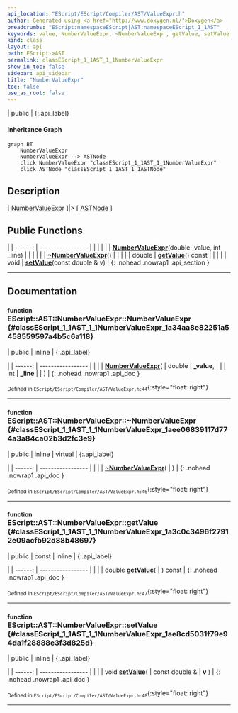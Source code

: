 ```yaml
---
api_location: "EScript/EScript/Compiler/AST/ValueExpr.h"
author: Generated using <a href="http://www.doxygen.nl/">Doxygen</a>
breadcrumbs: "EScript:namespaceEScript|AST:namespaceEScript_1_1AST"
keywords: value, NumberValueExpr, ~NumberValueExpr, getValue, setValue
kind: class
layout: api
path: EScript->AST
permalink: classEScript_1_1AST_1_1NumberValueExpr
show_in_toc: false
sidebar: api_sidebar
title: "NumberValueExpr"
toc: false
use_as_root: false
---
```


| public |
{:.api_label}

#### Inheritance Graph

```mermaid
graph BT
	NumberValueExpr
	NumberValueExpr --> ASTNode
	click NumberValueExpr "classEScript_1_1AST_1_1NumberValueExpr"
	click ASTNode "classEScript_1_1AST_1_1ASTNode"
```

## Description

[ [NumberValueExpr](classEScript_1_1AST_1_1NumberValueExpr) ]|> [ [ASTNode](classEScript_1_1AST_1_1ASTNode) ]



## Public Functions

|
| ------: | ----------------- |
|  | |
|  | **[NumberValueExpr](#classEScript_1_1AST_1_1NumberValueExpr_1a34aa8e82251a5458559597a4b5c6a118)**(double _value, int _line) |
|  | |
|  | **[~NumberValueExpr](#classEScript_1_1AST_1_1NumberValueExpr_1aee06839117d774a3a84ca02b3d2fc3e9)**() |
|  | |
| double | **[getValue](#classEScript_1_1AST_1_1NumberValueExpr_1a3c0c3496f27912e09acfb92d88b48697)**() const |
|  | |
| void | **[setValue](#classEScript_1_1AST_1_1NumberValueExpr_1ae8cd5031f79e94da1f28888e3f3d825d)**(const double & v) |
{: .nohead .nowrap1 .api_section }


-------------------------------------------------------------------

## Documentation

### <small>function</small><br/> EScript::AST::NumberValueExpr::NumberValueExpr {#classEScript_1_1AST_1_1NumberValueExpr_1a34aa8e82251a5458559597a4b5c6a118}

| public | inline |
{:.api_label}

|
| ------: | ----------------- |
|  |
|  **[NumberValueExpr](#classEScript_1_1AST_1_1NumberValueExpr_1a34aa8e82251a5458559597a4b5c6a118)**( | double | **_value**, |
| | int | **_line** |
|   ) |
{: .nohead .nowrap1 .api_doc }





<sub>Defined in `EScript/EScript/Compiler/AST/ValueExpr.h:44`</sub>{:style="float: right"}

-------------------------------------------------------------------

### <small>function</small><br/> EScript::AST::NumberValueExpr::~NumberValueExpr {#classEScript_1_1AST_1_1NumberValueExpr_1aee06839117d774a3a84ca02b3d2fc3e9}

| public | inline | virtual |
{:.api_label}

|
| ------: | ----------------- |
|  |
|  **[~NumberValueExpr](#classEScript_1_1AST_1_1NumberValueExpr_1aee06839117d774a3a84ca02b3d2fc3e9)**( |  ) |
{: .nohead .nowrap1 .api_doc }





<sub>Defined in `EScript/EScript/Compiler/AST/ValueExpr.h:46`</sub>{:style="float: right"}

-------------------------------------------------------------------

### <small>function</small><br/> EScript::AST::NumberValueExpr::getValue {#classEScript_1_1AST_1_1NumberValueExpr_1a3c0c3496f27912e09acfb92d88b48697}

| public | const | inline |
{:.api_label}

|
| ------: | ----------------- |
|  |
| double **[getValue](#classEScript_1_1AST_1_1NumberValueExpr_1a3c0c3496f27912e09acfb92d88b48697)**( |  ) const |
{: .nohead .nowrap1 .api_doc }





<sub>Defined in `EScript/EScript/Compiler/AST/ValueExpr.h:47`</sub>{:style="float: right"}

-------------------------------------------------------------------

### <small>function</small><br/> EScript::AST::NumberValueExpr::setValue {#classEScript_1_1AST_1_1NumberValueExpr_1ae8cd5031f79e94da1f28888e3f3d825d}

| public | inline |
{:.api_label}

|
| ------: | ----------------- |
|  |
| void **[setValue](#classEScript_1_1AST_1_1NumberValueExpr_1ae8cd5031f79e94da1f28888e3f3d825d)**( | const double & | **v** ) |
{: .nohead .nowrap1 .api_doc }





<sub>Defined in `EScript/EScript/Compiler/AST/ValueExpr.h:48`</sub>{:style="float: right"}

-------------------------------------------------------------------

